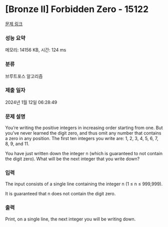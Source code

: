# [Bronze II] Forbidden Zero - 15122 

[문제 링크](https://www.acmicpc.net/problem/15122) 

### 성능 요약

메모리: 14156 KB, 시간: 124 ms

### 분류

브루트포스 알고리즘

### 제출 일자

2024년 1월 12일 06:28:49

### 문제 설명

<p>You’re writing the positive integers in increasing order starting from one. But you’ve never learned the digit zero, and thus omit any number that contains a zero in any position. The first ten integers you write are: 1, 2, 3, 4, 5, 6, 7, 8, 9, and 11.</p>

<p>You have just written down the integer n (which is guaranteed to not contain the digit zero). What will be the next integer that you write down?</p>

### 입력 

 <p>The input consists of a single line containing the integer n (1 ≤ n ≤ 999,999).</p>

<p>It is guaranteed that n does not contain the digit zero.</p>

### 출력 

 <p>Print, on a single line, the next integer you will be writing down.</p>

